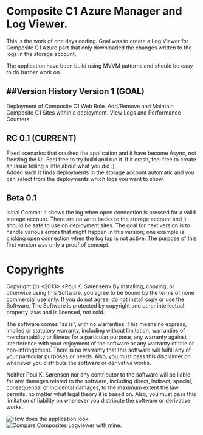 Composite C1 Azure Manager and Log Viewer.
==============

This is the work of one days coding. Goal was to create a Log Viewer for Composite C1 Azure part that only downloaded the changes written to the logs in the storage account.  

The application have been build using MVVM patterns and should be easy to do further work on.



##Version History
Version 1 (GOAL)
----------------
Deployment of Composite C1  Web Role.
Add/Remove and Maintain Composite C1 Sites within a deployment.
View Logs and Performance Counters.

RC 0.1 (CURRENT)
---
Fixed scenarios that crashed the application and it have become Async, not freezing the UI. Feel free to try build and run it. If it crash, feel free to create an issue telling a little about what you did :)  
Added such it finds deployments in the storage account automatic and you can select from the deployments which logs you want to show.
 
Beta 0.1
---
Initial Commit: It shows the log when open connection is pressed for a valid storage account. There are no write backs to the storage account and it should be safe to use on deployment sites.
The goal for next version is to handle various errors that might happen in this version; one example is clicking open connection when the log tap is not active.
The purpose of this first version was only a proof of concept.

Copyrights
==========
Copyright (c) \<2013> \<Poul K. Sørensen>
By installing, copying, or otherwise using this Software, you agree to be bound by the terms of none commercial use only. If you do not agree, do not install copy or use the Software. The Software is protected by copyright and other intellectual property laws and is licensed, not sold.

The software comes “as is”, with no warranties. This means no express, implied or statutory warranty, including without limitation, warranties of merchantability or fitness for a particular purpose, any warranty against interference with your enjoyment of the software or any warranty of title or non-infringement. There is no warranty that this software will fulfill any of your particular purposes or needs. Also, you must pass this disclaimer on whenever you distribute the software or derivative works.

Neither Poul K. Sørensen nor any contributor to the software will be liable for any damages related to the software, including direct, indirect, special, consequential or incidental damages, to the maximum extent the law permits, no matter what legal theory it is based on. Also, you must pass this limitation of liability on whenever you distribute the software or derivative works.




![How does the application look.](https://raw.github.com/s093294/C1AzureManager/master/c1logviewer_gui.png "The Gui")
![Compare Composites Logviewer with mine.](https://raw.github.com/s093294/C1AzureManager/master/c1logviewer.png "Network Usages")


